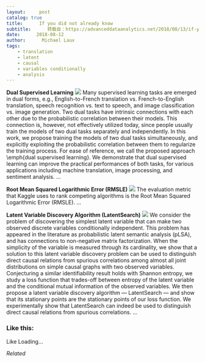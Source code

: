 ```yaml
---
layout:     post
catalog: true
title:      If you did not already know
subtitle:      转载自：https://advanceddataanalytics.net/2018/08/13/if-you-did-not-already-know-451/
date:      2018-08-12
author:      Michael Laux
tags:
    - translation
    - latent
    - causal
    - variables conditionally
    - analysis
---
```


**Dual Supervised Learning** ![](https://aboutdataanalytics.files.wordpress.com/2015/01/google.png?w=529)
Many supervised learning tasks are emerged in dual forms, e.g., English-to-French translation vs. French-to-English translation, speech recognition vs. text to speech, and image classification vs. image generation. Two dual tasks have intrinsic connections with each other due to the probabilistic correlation between their models. This connection is, however, not effectively utilized today, since people usually train the models of two dual tasks separately and independently. In this work, we propose training the models of two dual tasks simultaneously, and explicitly exploiting the probabilistic correlation between them to regularize the training process. For ease of reference, we call the proposed approach \emph{dual supervised learning}. We demonstrate that dual supervised learning can improve the practical performances of both tasks, for various applications including machine translation, image processing, and sentiment analysis. … 

**Root Mean Squared Logarithmic Error (RMSLE)** ![](https://aboutdataanalytics.files.wordpress.com/2015/01/google.png?w=529)
The evaluation metric that Kaggle uses to rank competing algorithms is the Root Mean Squared Logarithmic Error (RMSLE). … 

**Latent Variable Discovery Algorithm (LatentSearch)** ![](https://aboutdataanalytics.files.wordpress.com/2015/01/google.png?w=529)
We consider the problem of discovering the simplest latent variable that can make two observed discrete variables conditionally independent. This problem has appeared in the literature as probabilistic latent semantic analysis (pLSA), and has connections to non-negative matrix factorization. When the simplicity of the variable is measured through its cardinality, we show that a solution to this latent variable discovery problem can be used to distinguish direct causal relations from spurious correlations among almost all joint distributions on simple causal graphs with two observed variables. Conjecturing a similar identifiability result holds with Shannon entropy, we study a loss function that trades-off between entropy of the latent variable and the conditional mutual information of the observed variables. We then propose a latent variable discovery algorithm — LatentSearch — and show that its stationary points are the stationary points of our loss function. We experimentally show that LatentSearch can indeed be used to distinguish direct causal relations from spurious correlations. … 





### Like this:

Like Loading...


*Related*

